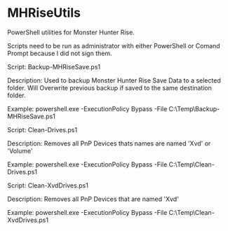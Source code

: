 # MHRiseUtils
PowerShell utilities for Monster Hunter Rise.

Scripts need to be run as administrator with either PowerShell or Comand Prompt because I did not sign them.



Script:
Backup-MHRiseSave.ps1

Description:
Used to backup Monster Hunter Rise Save Data to a selected folder. Will Overwrite previous backup if saved to the same destination folder. 

Example:
powershell.exe -ExecutionPolicy Bypass -File C:\Temp\Backup-MHRiseSave.ps1



Script:
Clean-Drives.ps1

Description:
Removes all PnP Devices thats names are named 'Xvd' or 'Volume'

Example:
powershell.exe -ExecutionPolicy Bypass -File C:\Temp\Clean-Drives.ps1



Script:
Clean-XvdDrives.ps1

Description:
Removes all PnP Devices that are named 'Xvd'

Example:
powershell.exe -ExecutionPolicy Bypass -File C:\Temp\Clean-XvdDrives.ps1
